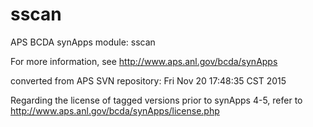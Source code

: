 # sscan
APS BCDA synApps module: sscan

For more information, see
   http://www.aps.anl.gov/bcda/synApps

converted from APS SVN repository: Fri Nov 20 17:48:35 CST 2015

Regarding the license of tagged versions prior to synApps 4-5,
refer to http://www.aps.anl.gov/bcda/synApps/license.php

